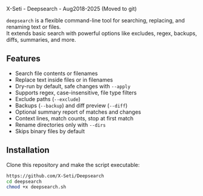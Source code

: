 X-Seti - Deepsearch - Aug2018-2025 (Moved to git)

`deepsearch` is a flexible command-line tool for searching, replacing, and renaming text or files.  
It extends basic search with powerful options like excludes, regex, backups, diffs, summaries, and more.  

## Features
- Search file contents or filenames
- Replace text inside files or in filenames
- Dry-run by default, safe changes with `--apply`
- Supports regex, case-insensitive, file type filters
- Exclude paths (`--exclude`)
- Backups (`--backup`) and diff preview (`--diff`)
- Optional summary report of matches and changes
- Context lines, match counts, stop at first match
- Rename directories only with `--dirs`
- Skips binary files by default

## Installation
Clone this repository and make the script executable:
```bash
https://github.com/X-Seti/Deepsearch
cd deepsearch
chmod +x deepsearch.sh
